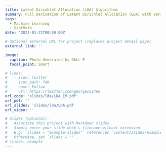 ```yaml
---
title: Latent Dirichlet Allocation (LDA) Algorithms
summary: Full Derivation of Latent Dirichlet Allocation (LDA) with Variational E-M Algorithms
tags:
  - Machine Learning
  - StatMath
date: '2021-01-21T00:00:00Z'

# Optional external URL for project (replaces project detail page).
external_link: ''

image:
  caption: Photo Generated by DALL-E
  focal_point: Smart

# links:
#   - icon: twitter
#     icon_pack: fab
#     name: Follow
#     url: https://twitter.com/georgecushen
url_code: 'slides/lda/LDA_EM.pdf'
url_pdf: ''
url_slides: 'slides/lda/LDA.pdf'
url_video: ''

# Slides (optional).
#   Associate this project with Markdown slides.
#   Simply enter your slide deck's filename without extension.
#   E.g. `slides = "example-slides"` references `content/slides/example-slides.md`.
#   Otherwise, set `slides = ""`.
# slides: example
---
```

